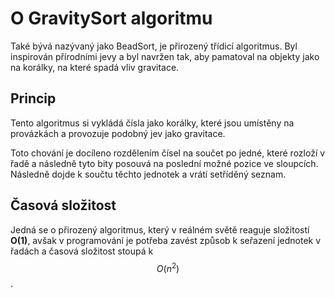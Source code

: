 # O GravitySort algoritmu

Také bývá nazývaný jako BeadSort, je přirozený třídicí algoritmus. Byl inspirován přírodními jevy a byl navržen
tak, aby pamatoval na objekty jako na korálky, na které spadá vliv gravitace.

## Princip

Tento algoritmus si vykládá čísla jako korálky, které jsou umístěny na provázkách a provozuje podobný jev jako
gravitace.

Toto chování je docíleno rozdělením čísel na součet po jedné, které rozloží v řadě a následně tyto bity posouvá
na poslední možné pozice ve sloupcích. Následně dojde k součtu těchto jednotek a vrátí setříděný seznam.

## Časová složitost

Jedná se o přirozený algoritmus, který v reálném světě reaguje složitostí **O(1)**, avšak v programování je potřeba
zavést způsob k seřazení jednotek v řadách a časová složitost stoupá k $$ O(n^2) $$.